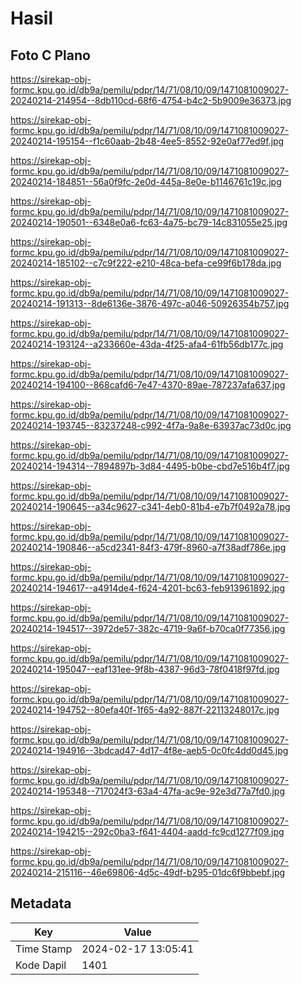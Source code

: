 # Hasil

## Foto C Plano

https://sirekap-obj-formc.kpu.go.id/db9a/pemilu/pdpr/14/71/08/10/09/1471081009027-20240214-214954--8db110cd-68f6-4754-b4c2-5b9009e36373.jpg

https://sirekap-obj-formc.kpu.go.id/db9a/pemilu/pdpr/14/71/08/10/09/1471081009027-20240214-195154--f1c60aab-2b48-4ee5-8552-92e0af77ed9f.jpg

https://sirekap-obj-formc.kpu.go.id/db9a/pemilu/pdpr/14/71/08/10/09/1471081009027-20240214-184851--56a0f9fc-2e0d-445a-8e0e-b1146761c19c.jpg

https://sirekap-obj-formc.kpu.go.id/db9a/pemilu/pdpr/14/71/08/10/09/1471081009027-20240214-190501--6348e0a6-fc63-4a75-bc79-14c831055e25.jpg

https://sirekap-obj-formc.kpu.go.id/db9a/pemilu/pdpr/14/71/08/10/09/1471081009027-20240214-185102--c7c9f222-e210-48ca-befa-ce99f6b178da.jpg

https://sirekap-obj-formc.kpu.go.id/db9a/pemilu/pdpr/14/71/08/10/09/1471081009027-20240214-191313--8de6136e-3876-497c-a046-50926354b757.jpg

https://sirekap-obj-formc.kpu.go.id/db9a/pemilu/pdpr/14/71/08/10/09/1471081009027-20240214-193124--a233660e-43da-4f25-afa4-61fb56db177c.jpg

https://sirekap-obj-formc.kpu.go.id/db9a/pemilu/pdpr/14/71/08/10/09/1471081009027-20240214-194100--868cafd6-7e47-4370-89ae-787237afa637.jpg

https://sirekap-obj-formc.kpu.go.id/db9a/pemilu/pdpr/14/71/08/10/09/1471081009027-20240214-193745--83237248-c992-4f7a-9a8e-63937ac73d0c.jpg

https://sirekap-obj-formc.kpu.go.id/db9a/pemilu/pdpr/14/71/08/10/09/1471081009027-20240214-194314--7894897b-3d84-4495-b0be-cbd7e516b4f7.jpg

https://sirekap-obj-formc.kpu.go.id/db9a/pemilu/pdpr/14/71/08/10/09/1471081009027-20240214-190645--a34c9627-c341-4eb0-81b4-e7b7f0492a78.jpg

https://sirekap-obj-formc.kpu.go.id/db9a/pemilu/pdpr/14/71/08/10/09/1471081009027-20240214-190846--a5cd2341-84f3-479f-8960-a7f38adf786e.jpg

https://sirekap-obj-formc.kpu.go.id/db9a/pemilu/pdpr/14/71/08/10/09/1471081009027-20240214-194617--a4914de4-f624-4201-bc63-feb913961892.jpg

https://sirekap-obj-formc.kpu.go.id/db9a/pemilu/pdpr/14/71/08/10/09/1471081009027-20240214-194517--3972de57-382c-4719-9a6f-b70ca0f77356.jpg

https://sirekap-obj-formc.kpu.go.id/db9a/pemilu/pdpr/14/71/08/10/09/1471081009027-20240214-195047--eaf131ee-9f8b-4387-96d3-78f0418f97fd.jpg

https://sirekap-obj-formc.kpu.go.id/db9a/pemilu/pdpr/14/71/08/10/09/1471081009027-20240214-194752--80efa40f-1f65-4a92-887f-22113248017c.jpg

https://sirekap-obj-formc.kpu.go.id/db9a/pemilu/pdpr/14/71/08/10/09/1471081009027-20240214-194916--3bdcad47-4d17-4f8e-aeb5-0c0fc4dd0d45.jpg

https://sirekap-obj-formc.kpu.go.id/db9a/pemilu/pdpr/14/71/08/10/09/1471081009027-20240214-195348--717024f3-63a4-47fa-ac9e-92e3d77a7fd0.jpg

https://sirekap-obj-formc.kpu.go.id/db9a/pemilu/pdpr/14/71/08/10/09/1471081009027-20240214-194215--292c0ba3-f641-4404-aadd-fc9cd1277f09.jpg

https://sirekap-obj-formc.kpu.go.id/db9a/pemilu/pdpr/14/71/08/10/09/1471081009027-20240214-215116--46e69806-4d5c-49df-b295-01dc6f9bbebf.jpg


## Metadata

| Key        | Value               |
| ---------- | ------------------- |
| Time Stamp | 2024-02-17 13:05:41 |
| Kode Dapil | 1401                |



